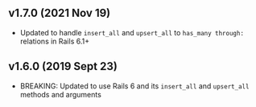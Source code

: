 ## v1.7.0 (2021 Nov 19)
* Updated to handle `insert_all` and `upsert_all` to `has_many through:` relations in Rails 6.1+

## v1.6.0 (2019 Sept 23)
* BREAKING: Updated to use Rails 6 and its `insert_all` and `upsert_all` methods and arguments
